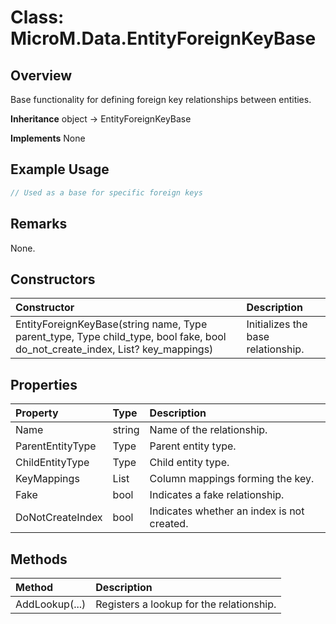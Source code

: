 # Class: MicroM.Data.EntityForeignKeyBase
## Overview
Base functionality for defining foreign key relationships between entities.

**Inheritance**
object -> EntityForeignKeyBase

**Implements**
None

## Example Usage
```csharp
// Used as a base for specific foreign keys
```
## Remarks
None.

## Constructors
| Constructor | Description |
|:------------|:-------------|
| EntityForeignKeyBase(string name, Type parent_type, Type child_type, bool fake, bool do_not_create_index, List<BaseColumnMapping>? key_mappings) | Initializes the base relationship. |

## Properties
| Property | Type | Description |
|:------------|:-------------|:-------------|
| Name | string | Name of the relationship. |
| ParentEntityType | Type | Parent entity type. |
| ChildEntityType | Type | Child entity type. |
| KeyMappings | List<BaseColumnMapping> | Column mappings forming the key. |
| Fake | bool | Indicates a fake relationship. |
| DoNotCreateIndex | bool | Indicates whether an index is not created. |

## Methods
| Method | Description |
|:------------|:-------------|
| AddLookup(...) | Registers a lookup for the relationship. |

